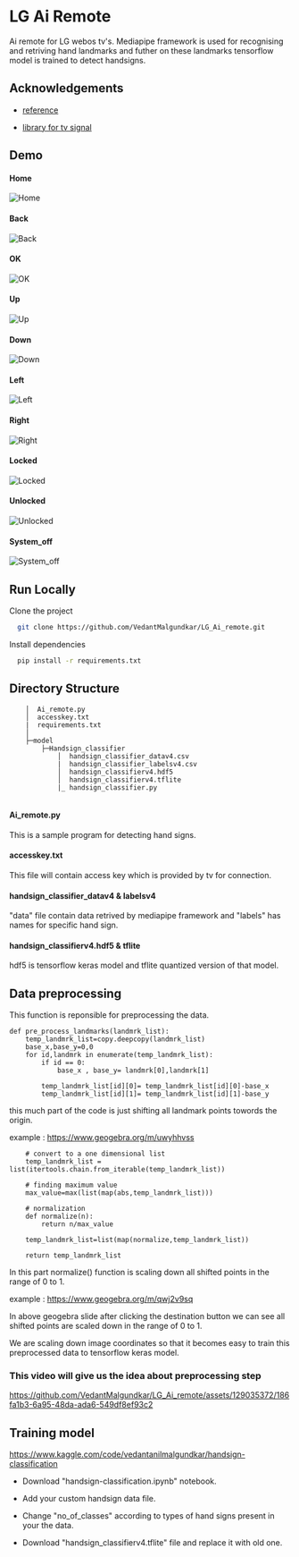 
# LG Ai Remote

Ai remote for LG webos tv's. Mediapipe framework is used for recognising and retriving hand landmarks and futher on these landmarks tensorflow model is trained to detect handsigns.

## Acknowledgements

 - [reference](https://github.com/kinivi/hand-gesture-recognition-mediapipe.git)
 
 - [library for tv signal](https://github.com/supersaiyanmode/PyWebOSTV.git)


## Demo

#### Home

![Home](https://github.com/VedantMalgundkar/LG_Ai_remote/assets/129035372/6962ad38-f512-477b-92da-2740c5b49267)

#### Back

![Back](https://github.com/VedantMalgundkar/LG_Ai_remote/assets/129035372/9bc38c52-1b14-4736-8c4f-35c1f1595734)

#### OK

![OK](https://github.com/VedantMalgundkar/LG_Ai_remote/assets/129035372/63d2fb82-235b-4a62-9990-a813c2f5821b)

#### Up

![Up](https://github.com/VedantMalgundkar/LG_Ai_remote/assets/129035372/6fc0109a-3868-4200-861e-697cbd03f0ed)

#### Down

![Down](https://github.com/VedantMalgundkar/LG_Ai_remote/assets/129035372/82a40807-85d0-479a-a5ff-47b91f9c3e88)

#### Left

![Left](https://github.com/VedantMalgundkar/LG_Ai_remote/assets/129035372/ad09ea86-5a4e-40b4-9603-a50b9a9f2ca6)

#### Right

![Right](https://github.com/VedantMalgundkar/LG_Ai_remote/assets/129035372/9425fbf8-df9c-42db-9f53-19c311a4e189)

#### Locked

![Locked](https://github.com/VedantMalgundkar/LG_Ai_remote/assets/129035372/05f28ba8-f11c-4e28-a60d-f736864e5c1e)

#### Unlocked

![Unlocked](https://github.com/VedantMalgundkar/LG_Ai_remote/assets/129035372/6f3a88d3-9138-4fe0-80be-e6a9ba92e57b)

#### System_off

![System_off](https://github.com/VedantMalgundkar/LG_Ai_remote/assets/129035372/add9eb90-ce0b-46bd-9bf5-d620ec62a3d7)


## Run Locally

Clone the project

```bash
  git clone https://github.com/VedantMalgundkar/LG_Ai_remote.git
```


Install dependencies

```bash
  pip install -r requirements.txt
```


## Directory Structure

```
    │  Ai_remote.py
    │  accesskey.txt
    |  requirements.txt
    │  
    ├─model
        ├─Handsign_classifier
            │  handsign_classifier_datav4.csv
            |  handsign_classifier_labelsv4.csv
            │  handsign_classifierv4.hdf5
            │  handsign_classifierv4.tflite
            |_ handsign_classifier.py
           
```
#### Ai_remote.py
This is a sample program for detecting hand signs.

#### accesskey.txt
This file will contain access key which is provided by tv for connection.

#### handsign_classifier_datav4 & labelsv4
"data" file contain data retrived by mediapipe framework and "labels" has names for specific hand sign.

#### handsign_classifierv4.hdf5 & tflite
hdf5 is tensorflow keras model and tflite quantized version of that model.


## Data preprocessing

This function is reponsible for preprocessing the data.
````
def pre_process_landmarks(landmrk_list):
    temp_landmrk_list=copy.deepcopy(landmrk_list)
    base_x,base_y=0,0
    for id,landmrk in enumerate(temp_landmrk_list):
        if id == 0:
            base_x , base_y= landmrk[0],landmrk[1]

        temp_landmrk_list[id][0]= temp_landmrk_list[id][0]-base_x
        temp_landmrk_list[id][1]= temp_landmrk_list[id][1]-base_y

````
this much part of the code is just shifting all landmark points towords the origin.

example : https://www.geogebra.org/m/uwyhhvss

````
    # convert to a one dimensional list
    temp_landmrk_list = list(itertools.chain.from_iterable(temp_landmrk_list))

    # finding maximum value
    max_value=max(list(map(abs,temp_landmrk_list)))

    # normalization
    def normalize(n):
        return n/max_value

    temp_landmrk_list=list(map(normalize,temp_landmrk_list))

    return temp_landmrk_list

````
In this part normalize() function is scaling down all shifted points in the range of 0 to 1.

example : https://www.geogebra.org/m/qwj2v9sq

In above geogebra slide after clicking the destination button we can see all shifted points are scaled down in the range of 0 to 1.

We are scaling down image coordinates so that it becomes easy to train this preprocessed data to tensorflow keras model.


### This video will give us the idea about preprocessing step
https://github.com/VedantMalgundkar/LG_Ai_remote/assets/129035372/186fa1b3-6a95-48da-ada6-549df8ef93c2


## Training model

https://www.kaggle.com/code/vedantanilmalgundkar/handsign-classification

- Download "handsign-classification.ipynb" notebook.

- Add your custom handsign data file.

- Change "no_of_classes" according to types of hand signs present in your the data.

- Download "handsign_classifierv4.tflite" file and replace it with old one.



